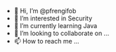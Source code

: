 - 👋 Hi, I’m @pfrengifob
- 👀 I’m interested in Security
- 🌱 I’m currently learning Java
- 💞️ I’m looking to collaborate on ...
- 📫 How to reach me ...

<!---
pfrengifob/pfrengifob is a ✨ special ✨ repository because its `README.md` (this file) appears on your GitHub profile.
You can click the Preview link to take a look at your changes.
--->

